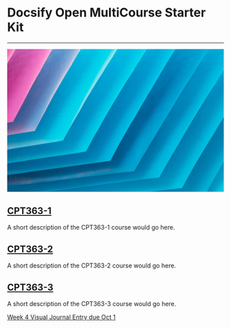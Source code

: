 # Docsify Open MultiCourse Starter Kit

---

![MultiCourse Hub](assets/images/clark-van-der-beken-xApC8DIiD54-unsplash.jpg ':class=banner-tall-image')

## [CPT363-1](cpt363-1/home.md)
A short description of the CPT363-1 course would go here.

## [CPT363-2](cpt363-2/home.md)
A short description of the CPT363-2 course would go here.

## [CPT363-3](cpt363-3/home.md)
A short description of the CPT363-3 course would go here.

[Week 4 Visual Journal Entry due Oct 1](https://canvas.sfu.ca/courses/64326/assignments/662769 ':class=button')
